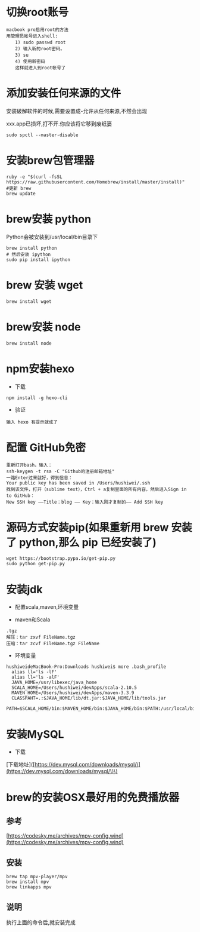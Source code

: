 # 切换root账号

```
macbook pro启用root的方法
用管理员帐号进入shell:
　　1) sudo passwd root
　　2) 输入新的root密码。
　　3) su
　　4) 使用新密码
　　这样就进入到root帐号了
```

# 添加安装任何来源的文件

安装破解软件的时候,需要设置成-允许从任何来源,不然会出现

xxx.app已损坏,打不开.你应该将它移到废纸篓

```
sudo spctl --master-disable
```

# 安装brew包管理器

```
ruby -e "$(curl -fsSL https://raw.githubusercontent.com/Homebrew/install/master/install)"
#更新 brew
brew update
```

# brew安装 python

Python会被安装到/usr/local/bin目录下

```
brew install python
# 然后安装 ipython
sudo pip install ipython
```

# brew 安装 wget

```
brew install wget
```

# brew安装 node

```
brew install node
```

# npm安装hexo

* 下载

```
npm install -g hexo-cli
```

* 验证

```
输入 hexo 有提示就成了
```

# 配置 GitHub免密

```
重新打开bash，输入：
ssh-keygen -t rsa -C "Github的注册邮箱地址"
一路Enter过来就好，得到信息：
Your public key has been saved in /Users/hushiwei/.ssh
找到该文件，打开（sublime text），Ctrl + a复制里面的所有内容，然后进入Sign in to GitHub：
New SSH key ——Title：blog —— Key：输入刚才复制的—— Add SSH key
```

# 源码方式安装pip\(如果重新用 brew 安装了 python,那么 pip 已经安装了\)

```
wget https://bootstrap.pypa.io/get-pip.py
sudo python get-pip.py
```

# 安装jdk

* 配置scala,maven,环境变量

* maven和Scala

```
.tgz
解压：tar zxvf FileName.tgz
压缩：tar zcvf FileName.tgz FileName
```

* 环境变量

```
hushiweideMacBook-Pro:Downloads hushiwei$ more .bash_profile 
  alias ll='ls -lF'
  alias ll='ls -alF'
  JAVA_HOME=/usr/libexec/java_home
  SCALA_HOME=/Users/hushiwei/devApps/scala-2.10.5
  MAVEN_HOME=/Users/hushiwei/devApps/maven-3.3.9
  CLASSPAHT=.:$JAVA_HOME/lib/dt.jar:$JAVA_HOME/lib/tools.jar
  PATH=$SCALA_HOME/bin:$MAVEN_HOME/bin:$JAVA_HOME/bin:$PATH:/usr/local/bin:
```

# 安装MySQL

* 下载

\[下载地址\]\([https://dev.mysql.com/downloads/mysql/\](https://dev.mysql.com/downloads/mysql/\)\)

# brew的安装OSX最好用的免费播放器

## 参考

[https://codesky.me/archives/mpv-config.wind](https://codesky.me/archives/mpv-config.wind)

## 安装

```
brew tap mpv-player/mpv
brew install mpv
brew linkapps mpv
```

## 说明

执行上面的命令后,就安装完成


